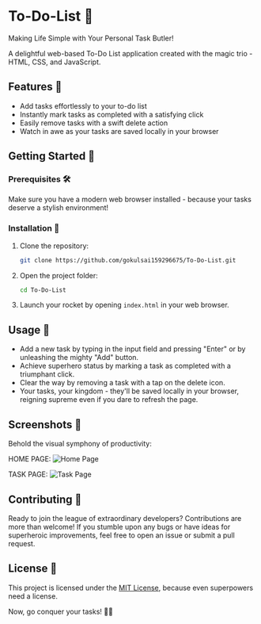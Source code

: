 # To-Do-List 🚀
Making Life Simple with Your Personal Task Butler!

A delightful web-based To-Do List application created with the magic trio - HTML, CSS, and JavaScript.

## Features 🌟

- Add tasks effortlessly to your to-do list
- Instantly mark tasks as completed with a satisfying click
- Easily remove tasks with a swift delete action
- Watch in awe as your tasks are saved locally in your browser

## Getting Started 🚀

### Prerequisites 🛠️

Make sure you have a modern web browser installed - because your tasks deserve a stylish environment!

### Installation 🚀

1. Clone the repository:

    ```bash
    git clone https://github.com/gokulsai159296675/To-Do-List.git
    ```

2. Open the project folder:

    ```bash
    cd To-Do-List
    ```

3. Launch your rocket by opening `index.html` in your web browser.

## Usage 🚀

- Add a new task by typing in the input field and pressing "Enter" or by unleashing the mighty "Add" button.
- Achieve superhero status by marking a task as completed with a triumphant click.
- Clear the way by removing a task with a tap on the delete icon.
- Your tasks, your kingdom - they'll be saved locally in your browser, reigning supreme even if you dare to refresh the page.

## Screenshots 📸

Behold the visual symphony of productivity:

HOME PAGE:
![Home Page](https://github.com/gokulsai159296675/To-Do-List/assets/101632890/e8367233-6f6f-4e09-9f2c-67f7c9518874)

TASK PAGE:
![Task Page](https://github.com/gokulsai159296675/To-Do-List/assets/101632890/2dcd646d-7538-4666-8d4d-e7d4a31bd19f)

## Contributing 🤝

Ready to join the league of extraordinary developers? Contributions are more than welcome! If you stumble upon any bugs or have ideas for superheroic improvements, feel free to open an issue or submit a pull request.

## License 📜

This project is licensed under the [MIT License](LICENSE), because even superpowers need a license.

Now, go conquer your tasks! 🚀✨

